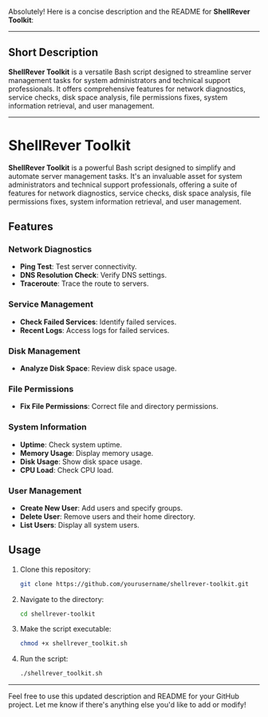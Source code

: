 Absolutely! Here is a concise description and the README for **ShellRever Toolkit**:

---

## Short Description
**ShellRever Toolkit** is a versatile Bash script designed to streamline server management tasks for system administrators and technical support professionals. It offers comprehensive features for network diagnostics, service checks, disk space analysis, file permissions fixes, system information retrieval, and user management.

---

# ShellRever Toolkit

**ShellRever Toolkit** is a powerful Bash script designed to simplify and automate server management tasks. It's an invaluable asset for system administrators and technical support professionals, offering a suite of features for network diagnostics, service checks, disk space analysis, file permissions fixes, system information retrieval, and user management.

## Features

### Network Diagnostics
- **Ping Test**: Test server connectivity.
- **DNS Resolution Check**: Verify DNS settings.
- **Traceroute**: Trace the route to servers.

### Service Management
- **Check Failed Services**: Identify failed services.
- **Recent Logs**: Access logs for failed services.

### Disk Management
- **Analyze Disk Space**: Review disk space usage.

### File Permissions
- **Fix File Permissions**: Correct file and directory permissions.

### System Information
- **Uptime**: Check system uptime.
- **Memory Usage**: Display memory usage.
- **Disk Usage**: Show disk space usage.
- **CPU Load**: Check CPU load.

### User Management
- **Create New User**: Add users and specify groups.
- **Delete User**: Remove users and their home directory.
- **List Users**: Display all system users.

## Usage
1. Clone this repository:
   ```bash
   git clone https://github.com/yourusername/shellrever-toolkit.git
   ```
2. Navigate to the directory:
   ```bash
   cd shellrever-toolkit
   ```
3. Make the script executable:
   ```bash
   chmod +x shellrever_toolkit.sh
   ```
4. Run the script:
   ```bash
   ./shellrever_toolkit.sh
   ```

---

Feel free to use this updated description and README for your GitHub project. Let me know if there's anything else you'd like to add or modify!
